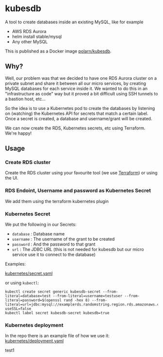 # kubesdb
A tool to create databases inside an existing MySQL, like for example

* AWS RDS Aurora
* helm install stable/mysql
* Any other MySQL

This is published as a Docker image [polarn/kubesdb](https://hub.docker.com/r/polarn/kubesdb/).

## Why?
Well, our problem was that we decided to have one RDS Aurora cluster on a private subnet and share it between all our micro services, by creating MySQL databases for each service inside it. We wanted to do this in an "infrastructure as code" way but it proved a bit difficult using SSH tunnels to a bastion host, etc...

So the idea is to use a Kubernetes pod to create the databases by listening on (watching) the Kubernetes API for secrets that match a certain label. Once a secret is created, a database and username/grant will be created.

We can now create the RDS, Kubernetes secrets, etc using Terraform. We're happy!

## Usage

### Create RDS cluster
Create the RDS cluster using your favourite tool (we use [Terraform](https://www.terraform.io/)) or using the UI.

### RDS Endoint, Username and password as Kubernetes Secret
We add them using the terraform kubernetes plugin

### Kubernetes Secret
We put the following in our Secrets:

* `database` : Database name
* `username` : The username of the grant to be created
* `password` : And the password to that grant
* `url` : The JDBC URL (this is not needed for kubesdb but our micro service use it to connect to the database)

Examples:

[kubernetes/secret.yaml](kubernetes/secret.yaml)

or using `kubectl`:

```
kubectl create secret generic kubesdb-secret --from-literal=database=test --from-literal=username=testuser --from-literal=password=$(openssl rand -hex 8) --from-literal=url=jdbc:mysql://examplerds.randomstring.region.rds.amazonaws.com:3306/test?useSSL=false
kubectl label secret kubesdb-secret kubesdb=true
```

### Kubernetes deployment
In the repo there is an example file of how we use it: [kubernetes/deployment.yaml](kubernetes/deployment.yaml)

test1
